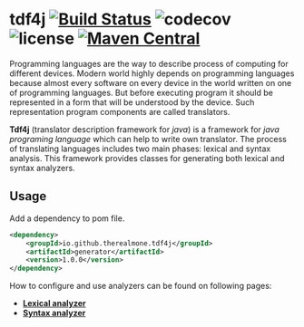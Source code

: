 # tdf4j [![Build Status](https://travis-ci.com/tdf4j/tdf4j.svg?branch=master)](https://travis-ci.com/therealmonE/tdf4j) ![codecov](https://codecov.io/gh/tdf4j/tdf4j/branch/master/graphs/badge.svg) ![license](https://img.shields.io/github/license/therealmone/tdf4j.svg) [![Maven Central](https://img.shields.io/maven-central/v/io.github.therealmone.tdf4j/tdf4j.svg?label=Maven%20Central)](https://search.maven.org/search?q=g:%22io.github.therealmone.tdf4j%22%20AND%20a:%22tdf4j%22)
Programming languages are the way to describe process of
computing for different devices. Modern world highly 
depends on programming languages because almost every
software on every device in the world written on one of
programming languages. But before executing program
it should be represented in a form that will be understood
by the device. Such representation program components
are called translators.

**Tdf4j** (translator description framework for _java_) is a 
framework for _java programing language_ which can help 
to write own translator. The process of translating 
languages includes two main phases: lexical and syntax
analysis. This framework provides classes for generating
both lexical and syntax analyzers.

## Usage
Add a dependency to pom file.
```xml
<dependency>
    <groupId>io.github.therealmone.tdf4j</groupId>
    <artifactId>generator</artifactId>
    <version>1.0.0</version>
</dependency>
```

How to configure and use analyzers can be found on following pages:
+ [**Lexical analyzer**](https://github.com/therealmonE/tdf4j/tree/master/lexer)
+ [**Syntax analyzer**](https://github.com/therealmonE/tdf4j/tree/master/parser)
